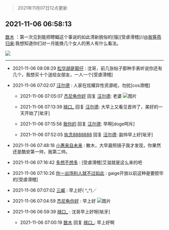 > 2021年11月07日12点更新
<link rel="stylesheet" href="https://cdn.jsdelivr.net/gh/taotie6/sampleJSON@main/css/photo_show.css">
<meta name="referrer" content="no-referrer" />


 ## 2021-11-06 06:58:13 

 [㪚木](https://www.coolapk.com/feed/31253151?shareKey=MzVjMjQxNWM5ZmM0NjE4NWI3OTE~) ：第一次见到能把瞟鲳这个事说的如此清新脱俗的[强][受虐滑稽]//<a class="feed-link-uname" href="/u/我等燕归来">@我等燕归来</a>:我想知道你们对一月能换几个女人的男人有什么看法。 

<div class="album">
<img class="img-item" src="https://image.coolapk.com/feed/2021/0604/09/3142203_cc75c90b_1482_4911@300x300.gif" />
</div>

 ------- 

- 2021-11-06 08:08:29 [松华胡是靓仔](uid=692318) : 沈哥，前几张帖子那种手表听说你还有几个，我想买十个送给女朋友，一人一个[受虐滑稽] 

- 2021-11-06 07:02:07 [汪尔德](uid=1595236) : 人家在炫耀异性资源呢，勿扰[cos滑稽] 

    - 2021-11-06 07:05:07 [杰尼龟你好](uid=15692877) 回复 [汪尔德](uid=1595236): 老婆 ![图片](https://image.coolapk.com/feed/2021/1106/07/15692877_dbdbad61_3506_5751@500x500.gif)

    - 2021-11-06 07:13:39 [禄口_](uid=1005884) 回复 [汪尔德](uid=1595236): 大早上又看见首帅了，美好的一天开始了[呲牙] 

    - 2021-11-06 07:15:58 [我你的](uid=3530668) 回复 [汪尔德](uid=1595236): 早啊[doge呵斥] 

    - 2021-11-06 07:52:05 [执念8888888](uid=3461623) 回复 [汪尔德](uid=1595236): 副帅早上好[呲牙] 

- 2021-11-06 07:48:18 [小惠来自未来](uid=847097) : 散木，大早晨照镜子我才发现，你果然还是酷安第一帅，我第二帅。 

- 2021-11-06 07:16:42 [多想不想多](uid=1473521) : [受虐滑稽]艾滋就是这么来的吧 

- 2021-11-06 07:10:26 [你一出场别人就不过如此](uid=2538561) : gaige开放以前这种是要腔毕的[受虐滑稽] 

- 2021-11-06 07:07:02 [三臧](uid=1176937) : 早上好( ^_^)／ 

- 2021-11-06 07:04:59 [杰尼龟你好](uid=15692877) : 早上好 ![图片](https://image.coolapk.com/feed/2021/1103/22/15692877_878a08ca_0338_9914@640x640.jpeg)

- 2021-11-06 06:59:39 [禄口_](uid=1005884) : 沈哥早上好呀[呲牙] 

    - 2021-11-06 07:00:19 [㪚木](uid=1081091) 回复 [禄口_](uid=1005884): 早上好啊 

